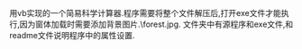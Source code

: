 用vb实现的一个简易科学计算器.程序需要将整个文件解压后,打开exe文件才能执行,因为窗体加载时需要添加背景图片.\forest.jpg. 文件夹中有源程序和exe文件,和readme文件说明程序中的属性设置.
